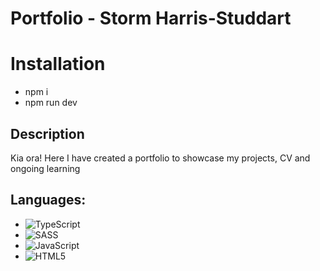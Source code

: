 # Portfolio - Storm Harris-Studdart

# Installation
- npm i
- npm run dev

## Description
Kia ora! Here I have created a portfolio to showcase my projects, CV and ongoing learning

## Languages:
- ![TypeScript](https://img.shields.io/badge/typescript-%23007ACC.svg?style=for-the-badge&logo=typescript&logoColor=white)
- ![SASS](https://img.shields.io/badge/SASS-hotpink.svg?style=for-the-badge&logo=SASS&logoColor=white)
- ![JavaScript](https://img.shields.io/badge/javascript-%23323330.svg?style=for-the-badge&logo=javascript&logoColor=%23F7DF1E)
- ![HTML5](https://img.shields.io/badge/html5-%23E34F26.svg?style=for-the-badge&logo=html5&logoColor=white)

